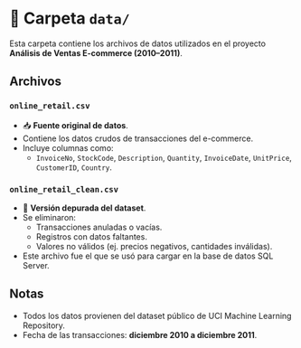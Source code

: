 # 📁 Carpeta `data/`

Esta carpeta contiene los archivos de datos utilizados en el proyecto **Análisis de Ventas E-commerce (2010–2011)**.

## Archivos

### `online_retail.csv`
- 📥 **Fuente original de datos**.
- Contiene los datos crudos de transacciones del e-commerce.
- Incluye columnas como:
  - `InvoiceNo`, `StockCode`, `Description`, `Quantity`, `InvoiceDate`, `UnitPrice`, `CustomerID`, `Country`.

### `online_retail_clean.csv`
- 🧼 **Versión depurada del dataset**.
- Se eliminaron:
  - Transacciones anuladas o vacías.
  - Registros con datos faltantes.
  - Valores no válidos (ej. precios negativos, cantidades inválidas).
- Este archivo fue el que se usó para cargar en la base de datos SQL Server.

## Notas
- Todos los datos provienen del dataset público de UCI Machine Learning Repository.
- Fecha de las transacciones: **diciembre 2010 a diciembre 2011**.


